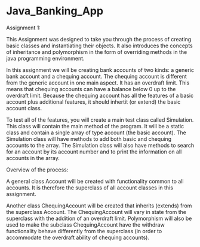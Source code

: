 # Java_Banking_App

Assignment 1:
  
This Assignment was designed to take you through the process of creating basic classes and instantiating their objects. It also introduces the concepts of inheritance and polymorphism in the form of overriding methods in the java programming environment. 
 
In this assignment we will be creating bank accounts of two kinds:  a generic bank account and a chequing account. The chequing account is different from the generic account in one main aspect. It has an overdraft limit. This means that chequing accounts can have a balance below 0 up to the overdraft limit. Because the chequing account has all the features of a basic account plus additional features, it should inhertit (or extend) the basic account class. 

To test all of the features, you will create a main test class called Simulation. This class will contain the main method of the program. It will be a static class and contain a single array of type account (the basic account). The Simulation class will have methods to add both basic and chequing accounts to the array. The Simulation class will also have methods to search for an account by its account number and to print the information on all accounts in the array.


Overview of the process:

A general class Account will be created with functionality common to all accounts. It is therefore the superclass of all account classes in this assignment. 

Another class ChequingAccount will be created that inherits (extends) from the superclass Account. The ChequingAccount will vary in state from the superclass with the addition of an overdraft limit. Polymorphism will also be used to make the subclass ChequingAccount have the withdraw functionality behave differently from the superclass (in order to accommodate the overdraft ability of chequing accounts).

 
